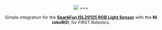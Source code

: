 <div align="center"><img src="http://i.imgur.com/kMnwB2H.png"/>
===

Simple integration for the <b>[SparkFun ISL29125 RGB Light Sensor](https://www.sparkfun.com/products/12829)</b> with the <b>NI roboRIO</b>, for FIRST Robotics.</div>